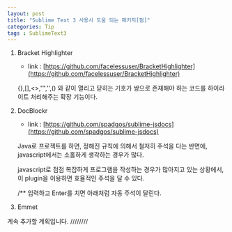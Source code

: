 ```yaml
---
layout: post
title: "Sublime Text 3 사용시 도움 되는 패키지[펌]"
categories: Tip
tags : SublimeText3
---
```

<!-- front matter
	지킬에서는 front matter 블록으로 시작되는 화일만 처리한다.
	반드시 "title", "layout"필드는 반드시 들어가야한다.
-->
1. Bracket Highlighter

	- link : [https://github.com/facelessuser/BracketHighlighter](https://github.com/facelessuser/BracketHighlighter)


	{},[],<>,"",'',() 와 같이 열리고 닫히는 기호가 쌍으로 존재해야 하는 코드를 하이라이트
	처리해주는 확장 기능이다.


2. DocBlockr
	- link : [https://github.com/spadgos/sublime-jsdocs](https://github.com/spadgos/sublime-jsdocs)

	Java로 프로젝트를 하면, 정해진 규칙에 의해서 철저히 주석을 다는
	반면에, javascript에서는 소홀하게 생각하는 경우가 많다.

	javascript로 점점 복잡하게 프로그램을 작성하는 경우가 많아지고 있는 상황에서,
	이 plugin을 이용하면 효율적인 주석을 달 수 있다.

	/** 입력하고 Enter를 치면 아래처럼 자동 주석이 달린다.

3. Emmet


계속 추가할 계획입니다. ////////